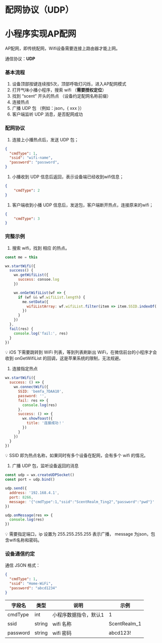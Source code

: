 # 配网协议（UDP）

# 小程序实现AP配网

AP配网，即传统配网，Wifi设备需要连接上路由器才能上网。

通信协议：**UDP**

### 基本流程

1. 设备顶部按键连续按5次，顶部呼吸灯闪烁，进入AP配网模式
2. 打开气味小播小程序，搜索 wifi （**需要授权定位**）
3. 找到 “scent” 开头的热点 （设备约定配网名称前缀）
4. 连接热点
5. 广播 UDP 包 （例如：json，{ xxx }）
6. 客户端监听 UDP 消息，是否配网成功

### 配网协议

1. 连接上小播热点后，发送 UDP 包；

```json
{
  "cmdType": 1,
  "ssid": "wifi-name",
  "password": "password",
}
```

1. 小播收到 UDP 信息后返回，表示设备端已经收到wifi信息；

```json
{
	"cmdType": 2
}
```

1. 客户端收到小播 UDP 信息后，发送包，客户端断开热点，连接原来的wifi；

```json
{
	"cmdType": 3
}
```

### 完整示例

1. 搜索 wifi，找到 相应 的热点。

```jsx
const me = this

wx.startWifi({
  success() {
    wx.getWifiList({
      success: consoe.log
    })

    wx.onGetWifiList(wf => {
      if (wf && wf.wifiList.length) {
        me.setData({
          wifiListArray: wf.wifiList.filter(item => item.SSID.indexOf('scent') >= 0)
        })
      }
    })
  },
  fail(res) {
    console.log('fail:', res)
  }
})
```

💡  iOS 下需要跳转到 WiFi 列表，等到列表刷新出 WiFi，在微信前台的小程序才会收到 onGetWifiList 的回调，这是苹果系统的限制，无法规避。

1. 连接指定热点

```jsx
wx.startWifi({
  success: () => {
    wx.connectWifi({
      SSID: 'bemfa_7DAA10',
      password: '',
      fail: res => {
        console.log(res)
      },
      success: () => {
        wx.showToast({
          title: '连接成功！'
        })
      }
    })
  }
})
```

💡  SSID 即为热点名称，如果同时有多个设备在配网，会有多个 wifi 的情况。

1. 广播 UDP 包，监听设备返回的消息

```jsx
const udp = wx.createUDPSocket()
const port = udp.bind()

udp.send({
  address: '192.168.4.1',
  port: 8266,
  message: '{"cmdType":1,"ssid":"ScentRealm_Ting2","password":"pwd"}'
})

udp.onMessage(res => {
  console.log(res)
})
```

💡  需要指定端口，ip 设置为 255.255.255.255 表示广播， message 为json，包含wifi名称和密码。

### 设备通信约定

通信 JSON 格式：

```json
{
  "cmdType": 1,
  "ssid": "Home-WiFi",
  "password": "abcd1234"
}
```

| 字段名 | 类型 | 说明 | 示例 |
| --- | --- | --- | --- |
| cmdType | int | 小程序数据指令，默认1 | 1 |
| ssid | string | wifi 名称 | ScentRealm_1 |
| password | string | wifi 密码 | abcd123! |
